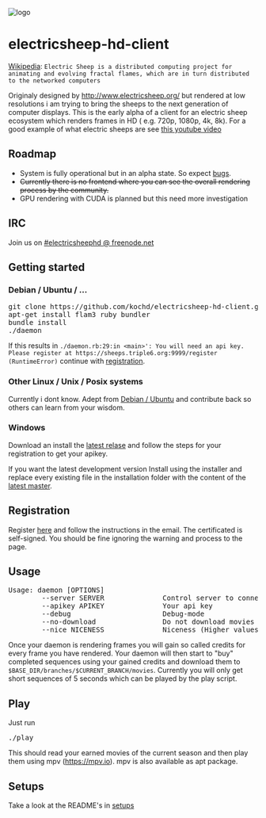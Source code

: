 ![logo](https://raw.githubusercontent.com/kochd/electricsheep-hd-client/master/logo.png)
# electricsheep-hd-client
[Wikipedia](https://en.wikipedia.org/wiki/Electric_sheep):
`Electric Sheep is a distributed computing project for animating and evolving fractal flames, which are in turn distributed to the networked computers`

Originaly designed by http://www.electricsheep.org/ but rendered at low resolutions i am trying to bring the sheeps to the next generation of computer displays.
This is the early alpha of a client for an electric sheep ecosystem which renders frames in HD ( e.g. 720p, 1080p, 4k, 8k).
For a good example of what electric sheeps are see [this youtube video](https://www.youtube.com/watch?v=KeNORUW4OGs)

## Roadmap
- System is fully operational but in an alpha state. So expect [bugs](https://github.com/kochd/electricsheep-hd-client/issues).
- ~~Currently there is no frontend where you can see the overall rendering process by the community.~~
- GPU rendering with CUDA is planned but this need more investigation

## IRC
Join us on [#electricsheephd @ freenode.net](http://webchat.freenode.net/?randomnick=1&channels=%23electricsheephd&prompt=0&uio=d4)
## Getting started
### Debian / Ubuntu / ...
<pre>
git clone https://github.com/kochd/electricsheep-hd-client.git && cd electricsheep-hd-client
apt-get install flam3 ruby bundler
bundle install
./daemon
</pre>

If this results in `./daemon.rb:29:in <main>': You will need an api key. Please register at https://sheeps.triple6.org:9999/register (RuntimeError)` continue with [registration](https://github.com/kochd/electricsheep-hd-client#registration).

### Other Linux / Unix / Posix systems
Currently i dont know. Adept from [Debian / Ubuntu](https://github.com/kochd/electricsheep-hd-client/blob/master/README.md#debian--ubuntu--) and contribute back so others can learn from your wisdom.

### Windows
Download an install the [latest relase](https://github.com/kochd/electricsheep-hd-client/releases) and follow the steps for your registration to get your apikey.

If you want the latest development version Install using the installer and replace every existing file in the installation folder with the content of the [latest master](https://github.com/kochd/electricsheep-hd-client/archive/master.zip).


## Registration
Register [here](https://sheeps.triple6.org/register) and follow the instructions in the email.
The certificated is self-signed. You should be fine ignoring the warning and process to the page.

## Usage
<pre>
Usage: daemon [OPTIONS]
        --server SERVER              Control server to connect to
        --apikey APIKEY              Your api key
        --debug                      Debug-mode
        --no-download                Do not download movies
        --nice NICENESS              Niceness (Higher values result in lower process priority (default: 19, max: 19))
</pre>

Once your daemon is rendering frames you will gain so called credits for every frame you have rendered. Your daemon will then start to "buy" completed sequences using your gained credits and download them to `$BASE_DIR/branches/$CURRENT_BRANCH/movies`. Currently you will only get short sequences of 5 seconds which can be played by the play script.

## Play
Just run
<pre>
./play
</pre>

This should read your earned movies of the current season and then play them using mpv (https://mpv.io). mpv is also available as apt package.

## Setups
Take a look at the README's in [setups](https://github.com/kochd/electricsheep-hd-client/tree/master/setups)
